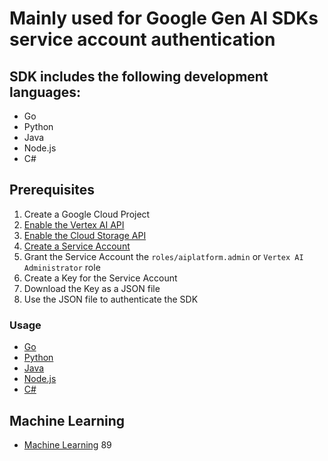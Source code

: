 # Mainly used for Google Gen AI SDKs service account authentication

## SDK includes the following development languages:
- Go
- Python
- Java
- Node.js
- C#

## Prerequisites
1. Create a Google Cloud Project
2. [Enable the Vertex AI API](https://console.cloud.google.com/apis/library/aiplatform.googleapis.com) 
3. [Enable the Cloud Storage API](https://console.cloud.google.com/apis/library/storage-component.googleapis.com)
4. [Create a Service Account](https://console.cloud.google.com/iam-admin/serviceaccounts/create)
5. Grant the Service Account the `roles/aiplatform.admin` or `Vertex AI Administrator` role
6. Create a Key for the Service Account
7. Download the Key as a JSON file
8. Use the JSON file to authenticate the SDK

### Usage
- [Go](/go/main.go)
- [Python](/python/main.py)
- [Java](/java/src/main/java/GenerateContentWithText.java)
- [Node.js](/node/main.js)
- [C#](/C#/Program.cs)

## Machine Learning
- [Machine Learning](https://github.com/kade-chen/machine-learning)
89